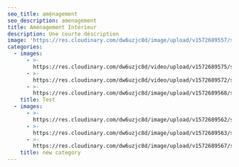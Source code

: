 ```yaml
---
seo_title: aménagement
seo_description: amenagement
title: Aménagement Intérieur
description: Une courte déscription
image: 'https://res.cloudinary.com/dw6uzjc8d/image/upload/v1572689557/sample.jpg'
categories:
  - images:
      - >-
        https://res.cloudinary.com/dw6uzjc8d/video/upload/v1572689575/samples/elephants.mp4
      - >-
        https://res.cloudinary.com/dw6uzjc8d/video/upload/v1572689572/samples/sea-turtle.mp4
      - >-
        https://res.cloudinary.com/dw6uzjc8d/image/upload/v1572689568/samples/cloudinary-group.jpg
    title: Test
  - images:
      - >-
        https://res.cloudinary.com/dw6uzjc8d/image/upload/v1572689562/samples/sheep.jpg
      - >-
        https://res.cloudinary.com/dw6uzjc8d/image/upload/v1572689563/samples/bike.jpg
      - >-
        https://res.cloudinary.com/dw6uzjc8d/image/upload/v1572689567/samples/imagecon-group.jpg
    title: new category
---
```



